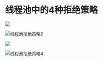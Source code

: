 # 线程池中的4种拒绝策略

![](F:\笔记\java_Study\Multithreading\asstes\线程池拒绝策略.png)

![线程池拒绝策略2](F:\笔记\java_Study\Multithreading\asstes\线程池拒绝策略2.png)

![](F:\笔记\java_Study\Multithreading\asstes\线程池拒绝策略3.png)

![线程池拒绝策略4](F:\笔记\java_Study\Multithreading\asstes\线程池拒绝策略4.png)